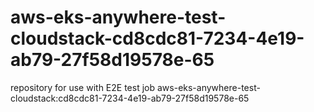 # aws-eks-anywhere-test-cloudstack-cd8cdc81-7234-4e19-ab79-27f58d19578e-65
repository for use with E2E test job aws-eks-anywhere-test-cloudstack:cd8cdc81-7234-4e19-ab79-27f58d19578e-65
